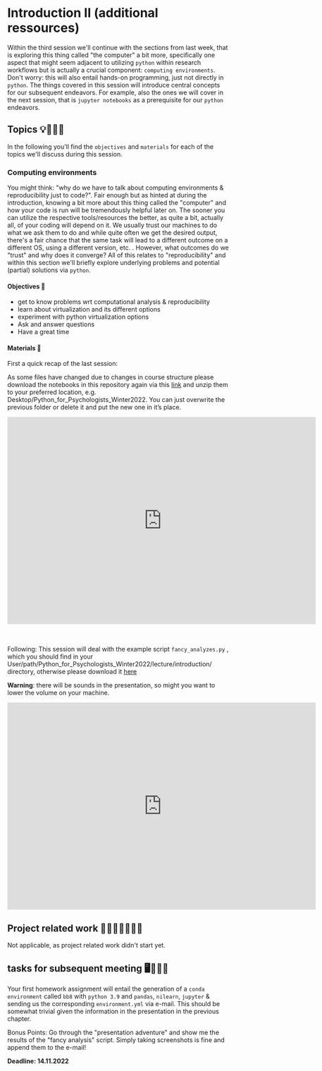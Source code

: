 # Introduction II (additional ressources)

Within the third session we'll continue with the sections from last week, that is exploring this thing called "the computer" a bit more, specifically one aspect that might seem adjacent to utilizing `python` within research workflows but is actually a crucial component: `computing environments`. Don't worry: this will also entail hands-on programming, just not directly in `python`. The things covered in this session will introduce central concepts for our subsequent endeavors. For example, also the ones we will cover in the next session, that is `jupyter notebooks` as a prerequisite for our `python` endeavors.

## Topics 💡👨🏻‍🏫 

In the following you'll find the `objectives` and `materials` for each of the topics we'll discuss during this session.

### Computing environments
You might think: "why do we have to talk about computing environments & reproducibility just to code?". 
Fair enough but as hinted at during the introduction, knowing a bit more about this thing called the "computer" and how your code is run will be tremendously helpful later on. The sooner you can utilize the respective tools/resources the better, as quite a bit, actually all, of your coding will depend on it. We usually trust our machines to do what we ask them to do and while quite often we get the desired output, there's a fair chance that the same task will lead to a different outcome on a different OS, using a different version, etc. . However, what outcomes do we "trust" and why does it converge? All of this relates to "reproducibility" and within this section we'll briefly explore underlying problems and potential (partial) solutions via `python`.    

#### Objectives 📍
- get to know problems wrt computational analysis & reproducibility
- learn about virtualization and its different options
- experiment with python virtualization options
- Ask and answer questions
- Have a great time


#### Materials 📓

First a quick recap of the last session:

As some files have changed due to changes in course structure please download the notebooks in this repository again via this [link](https://github.com/M-earnest/Python_for_Psychologists_Winter2022/archive/refs/heads/main.zip) and unzip them to your preferred location, e.g. Desktop/Python_for_Psychologists_Winter2022. You can just overwrite the previous folder or delete it and put the new one in it’s place.

<iframe src="https://docs.google.com/presentation/d/1iQd_mU3zgJhb_fSY7-rXJJqLGlzltTXhDAKC6JkkWZY/edit#slide=id.g17df203133d_0_3" frameborder="0" width="700" height="470" allowfullscreen="true" mozallowfullscreen="true" webkitallowfullscreen="true"></iframe>

</br>
</br>
</br>

Following:
This session will deal with the example script `fancy_analyzes.py` , which you should find in your User/path/Python_for_Psychologists_Winter2022/lecture/introduction/ directory, otherwise please download it [here](https://github.com/M-earnest/Python_for_Psychologists_Winter2022/blob/main/lecture/introduction/fancy_analyzes.py)

**Warning**: there will be sounds in the presentation, so might you want to lower the volume on your machine.

<iframe src="https://docs.google.com/presentation/d/1LcR-v9lpTCuPstdppge3vh5JMQ_i8zUXzieIE_OLyKY/edit#slide=id.g8074ffaf2c_0_0" frameborder="0" width="700" height="470" allowfullscreen="true" mozallowfullscreen="true" webkitallowfullscreen="true"></iframe>


## Project related work 🥼🧑🏿‍🔬👩🏻‍🔬

Not applicable, as project related work didn't start yet.

## tasks for subsequent meeting 🖥️✍🏽📖

Your first homework assignment will entail the generation of a `conda environment` called  `bb8` with `python 3.9` and `pandas`, `nilearn`, `jupyter` & sending us the corresponding `environment.yml` via e-mail. This should be somewhat trivial given the information in the presentation in the previous chapter.

Bonus Points: Go through the "presentation adventure" and show me the results of the "fancy analysis" script. Simply taking screenshots is fine and append them to the e-mail!

**Deadline: 14.11.2022**

